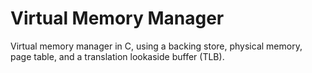 Virtual Memory Manager
==

Virtual memory manager in C, using a backing store, physical memory, page table, and a translation lookaside buffer (TLB).
